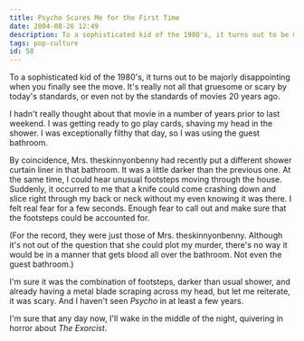 ```yaml
---
title: Psycho Scares Me for the First Time
date: 2004-08-26 12:49
description: To a sophisticated kid of the 1980's, it turns out to be majorly disappointing when you finally see the move.  It's really not all that gruesome or scary by today's standards, or even not by the standards of movies 20 years ago.
tags: pop-culture
id: 58
---
```

To a sophisticated kid of the 1980's, it turns out to be majorly disappointing when you finally see the move.  It's really not all that gruesome or scary by today's standards, or even not by the standards of movies 20 years ago.

I hadn't really thought about that movie in a number of years prior to last weekend.  I was getting ready to go play cards, shaving my head in the shower.  I was exceptionally filthy that day, so I was using the guest bathroom.

By coincidence, Mrs. theskinnyonbenny had recently put a different shower curtain liner in that bathroom.  It was a little darker than the previous one.  At the same time, I could hear unusual footsteps moving through the house.  Suddenly, it occurred to me that a knife could come crashing down and slice right through my back or neck without my even knowing it was there.  I felt real fear for a few seconds.  Enough fear to call out and make sure that the footsteps could be accounted for.

(For the record, they were just those of Mrs. theskinnyonbenny.  Although it's not out of the question that she could plot my murder, there's no way it would be in a manner that gets blood all over the bathroom.  Not even the guest bathroom.)

I'm sure it was the combination of footsteps, darker than usual shower, and already having a metal blade scraping across my head, but let me reiterate, it was scary.  And I haven't seen *Psycho* in at least a few years.

I'm sure that any day now, I'll wake in the middle of the night, quivering in horror about *The Exorcist*.

